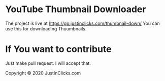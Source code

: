 # YouTube Thumbnail Downloader

The project is live at https://go.justinclicks.com/thumbnail-down/
You can use this for downloading Thuumbnails.

# If You want to contribute

Just make pull request. I will accept that.


Copyright &copy; 2020 JustInClicks.com
